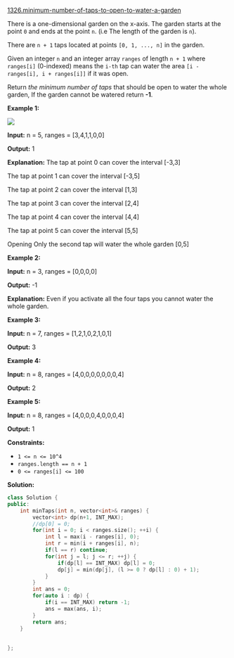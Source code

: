 [1326.minimum-number-of-taps-to-open-to-water-a-garden](https://leetcode.com/problems/minimum-number-of-taps-to-open-to-water-a-garden/)  

There is a one-dimensional garden on the x-axis. The garden starts at the point `0` and ends at the point `n`. (i.e The length of the garden is `n`).

There are `n + 1` taps located at points `[0, 1, ..., n]` in the garden.

Given an integer `n` and an integer array `ranges` of length `n + 1` where `ranges[i]` (0-indexed) means the `i-th` tap can water the area `[i - ranges[i], i + ranges[i]]` if it was open.

Return _the minimum number of taps_ that should be open to water the whole garden, If the garden cannot be watered return **\-1**.

**Example 1:**

![](https://assets.leetcode.com/uploads/2020/01/16/1685_example_1.png)

  
**Input:** n = 5, ranges = \[3,4,1,1,0,0\]
  
**Output:** 1
  
**Explanation:** The tap at point 0 can cover the interval \[-3,3\]
  
The tap at point 1 can cover the interval \[-3,5\]
  
The tap at point 2 can cover the interval \[1,3\]
  
The tap at point 3 can cover the interval \[2,4\]
  
The tap at point 4 can cover the interval \[4,4\]
  
The tap at point 5 can cover the interval \[5,5\]
  
Opening Only the second tap will water the whole garden \[0,5\]
  

**Example 2:**

  
**Input:** n = 3, ranges = \[0,0,0,0\]
  
**Output:** -1
  
**Explanation:** Even if you activate all the four taps you cannot water the whole garden.
  

**Example 3:**

  
**Input:** n = 7, ranges = \[1,2,1,0,2,1,0,1\]
  
**Output:** 3
  

**Example 4:**

  
**Input:** n = 8, ranges = \[4,0,0,0,0,0,0,0,4\]
  
**Output:** 2
  

**Example 5:**

  
**Input:** n = 8, ranges = \[4,0,0,0,4,0,0,0,4\]
  
**Output:** 1
  

**Constraints:**

*   `1 <= n <= 10^4`
*   `ranges.length == n + 1`
*   `0 <= ranges[i] <= 100`  



**Solution:**  

```cpp
class Solution {
public:
    int minTaps(int n, vector<int>& ranges) {
        vector<int> dp(n+1, INT_MAX);
        //dp[0] = 0;
        for(int i = 0; i < ranges.size(); ++i) {
            int l = max(i - ranges[i], 0);
            int r = min(i + ranges[i], n);
            if(l == r) continue;
            for(int j = l; j <= r; ++j) {
                if(dp[l] == INT_MAX) dp[l] = 0;
                dp[j] = min(dp[j], (l >= 0 ? dp[l] : 0) + 1);
            }
        }
        int ans = 0;
        for(auto i : dp) {
            if(i == INT_MAX) return -1;
            ans = max(ans, i);
        }
        return ans;
    }
    
    
};
```
      